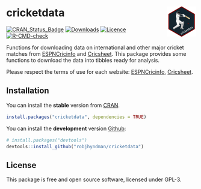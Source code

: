 
<!-- README.md is generated from README.Rmd. Please edit that file -->

# cricketdata <img src="man/figures/cricketdata.png" width="15%" align="right" />

<!-- badges: start -->

[![CRAN_Status_Badge](https://www.r-pkg.org/badges/version/cricketdata)](https://cran.r-project.org/package=cricketdata)
[![Downloads](https://cranlogs.r-pkg.org/badges/cricketdata)](https://cran.r-project.org/package=cricketdata)
[![Licence](https://img.shields.io/badge/licence-GPL--3-blue.svg)](https://www.gnu.org/licenses/gpl-3.0.en.html)
[![R-CMD-check](https://github.com/robjhyndman/cricketdata/workflows/R-CMD-check/badge.svg)](https://github.com/robjhyndman/cricketdata/actions)
<!-- badges: end -->

Functions for downloading data on international and other major cricket
matches from [ESPNCricinfo](https://www.espncricinfo.com) and
[Cricsheet](https://cricsheet.org). This package provides some functions
to download the data into tibbles ready for analysis.

Please respect the terms of use for each website:
[ESPNCricinfo](https://www.espncricinfo.com/ci/content/site/company/terms_use.html),
[Cricsheet](https://cricsheet.org/register/).

## Installation

You can install the **stable** version from
[CRAN](https://cran.r-project.org/package=cricketdata).

``` r
install.packages("cricketdata", dependencies = TRUE)
```

You can install the **development** version
[Github](https://github.com/robjhyndman/cricketdata):

``` r
# install.packages("devtools")
devtools::install_github("robjhyndman/cricketdata")
```

## License

This package is free and open source software, licensed under GPL-3.

